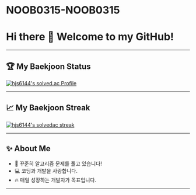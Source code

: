 # NOOB0315-NOOB0315

# Hi there 👋 Welcome to my GitHub!

---

## 🏆 My Baekjoon Status

[![hjs6144's solved.ac Profile](http://mazassumnida.wtf/api/v2/generate_badge?boj=hjs6144)](https://solved.ac/hjs6144)

---

## 📈 My Baekjoon Streak

[![hjs6144's solvedac streak](http://mazassumnida.wtf/api/v1/streak?boj=hjs6144)](https://solved.ac/hjs6144)

---

## ✨ About Me
- 🎯 꾸준히 알고리즘 문제를 풀고 있습니다!
- 💻 코딩과 개발을 사랑합니다.
- 🔥 매일 성장하는 개발자가 목표입니다.

---
